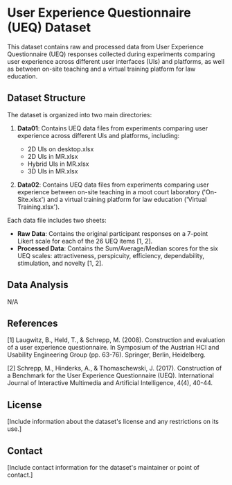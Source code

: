 # User Experience Questionnaire (UEQ) Dataset

This dataset contains raw and processed data from User Experience Questionnaire (UEQ) responses collected during experiments comparing user experience across different user interfaces (UIs) and platforms, as well as between on-site teaching and a virtual training platform for law education.

## Dataset Structure

The dataset is organized into two main directories:

1. **Data01**: Contains UEQ data files from experiments comparing user experience across different UIs and platforms, including:
   - 2D UIs on desktop.xlsx
   - 2D UIs in MR.xlsx
   - Hybrid UIs in MR.xlsx
   - 3D UIs in MR.xlsx

2. **Data02**: Contains UEQ data files from experiments comparing user experience between on-site teaching in a moot court laboratory ('On-Site.xlsx') and a virtual training platform for law education ('Virtual Training.xlsx').

Each data file includes two sheets:

- **Raw Data**: Contains the original participant responses on a 7-point Likert scale for each of the 26 UEQ items [1, 2].
- **Processed Data**: Contains the Sum/Average/Median scores for the six UEQ scales: attractiveness, perspicuity, efficiency, dependability, stimulation, and novelty [1, 2].

## Data Analysis

N/A

## References

[1] Laugwitz, B., Held, T., & Schrepp, M. (2008). Construction and evaluation of a user experience questionnaire. In Symposium of the Austrian HCI and Usability Engineering Group (pp. 63-76). Springer, Berlin, Heidelberg.

[2] Schrepp, M., Hinderks, A., & Thomaschewski, J. (2017). Construction of a Benchmark for the User Experience Questionnaire (UEQ). International Journal of Interactive Multimedia and Artificial Intelligence, 4(4), 40-44.

## License

[Include information about the dataset's license and any restrictions on its use.]

## Contact

[Include contact information for the dataset's maintainer or point of contact.]
